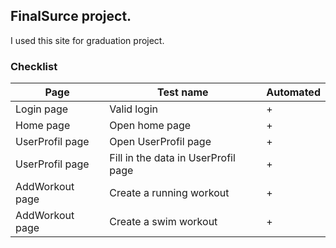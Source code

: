## FinalSurce project.

I used this site for  graduation project.





### Checklist
|Page|Test name|Automated|
|----|----|------|
|Login page| Valid login|+|
|Home page |Open home page|+|
|UserProfil page| Open UserProfil page|+|
|UserProfil page|Fill in the data in UserProfil page |+|
|AddWorkout page| Create a running workout |+|
|AddWorkout page| Create a swim workout |+|
